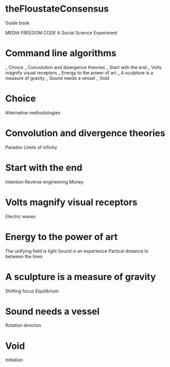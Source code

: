 # theFloustateConsensus
Guide book

MEDIA FREEDOM CODE
A Social Science Experiment

# Command line algorithms

_ Choice
_ Convolution and divergence theories
_ Start with the end
_ Volts magnify visual receptors
_ Energy to the power of art
_ A sculpture is a measure of gravity
_ Sound needs a vessel
_ Void

# Choice

Alternative methodologies

# Convolution and divergence theories

Paradox
Limits of infinity

# Start with the end

Intention
Reverse engineering
Money

# Volts magnify visual receptors

Electric waves

# Energy to the power of art

The unifying field is light
Sound is an experience
Partical distance
In between the lines

# A sculpture is a measure of gravity

Shifting focus
Equilibrium

# Sound needs a vessel

Rotation directon

# Void

Initiation

